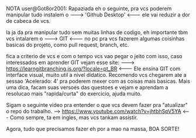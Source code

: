 NOTA user@Got8or2001:
Rapaziada eh o seguinte, pra vcs poderem manipular tudo instalem o  ---> 'Github Desktop' <--- ele vai reduzir a dor de cabeca de vcs.

la ja da pra manipular tudo sem muitas linhas de codigo, eh importante tbm vcs intalarem o ---> GIT <--- no pc pra vcs fazerem algumas coisinhas basicas do projeto, como pull request, branch, etc. 

fica a criterio de vcs e com o tempo vcs vao pegar o jeito com isso, caso interessados em aprender GIT vejam esse site:
---> https://learngitbranching.js.org/?locale=pt_BR <---
Ele ensina GIT com interface visual, muito util a nivel didatico.
Recomendo vcs chegarem ate a sessao 'Acelerado: 4' pra poderem mexer com as coisas mais basicas.
Mais uma dica, facam suas versoes das questoes e vejam e aprendam a resolucao mais "rapida/curta" do exercicio, ajuda muito.

Sigam o seguinte video pra entender o que vcs devem fazer pra "atualizar" o repo do trabalho.
--> https://www.youtube.com/watch?v=jhtbhSpV5YA <---
Como sempre, ta em ingles, mas vcs tankam assistir.

Agora, tudo que precisamos fazer eh por a mao na massa,
        BOA SORTE!
